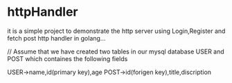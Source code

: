 # httpHandler
it is a simple project to demonstrate the http server using Login,Register and fetch post http handler in golang... 


// Assume that we have created two tables in our mysql database USER and POST which containes the following fields

USER->name,id(primary key),age
POST->id(forigen key),title,discription

